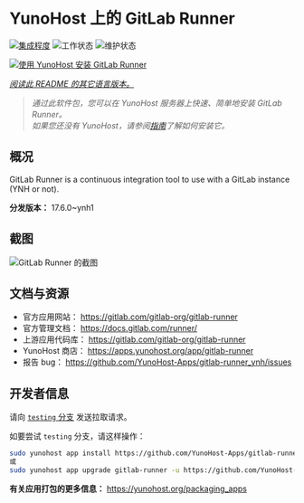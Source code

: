 <!--
注意：此 README 由 <https://github.com/YunoHost/apps/tree/master/tools/readme_generator> 自动生成
请勿手动编辑。
-->

# YunoHost 上的 GitLab Runner

[![集成程度](https://dash.yunohost.org/integration/gitlab-runner.svg)](https://ci-apps.yunohost.org/ci/apps/gitlab-runner/) ![工作状态](https://ci-apps.yunohost.org/ci/badges/gitlab-runner.status.svg) ![维护状态](https://ci-apps.yunohost.org/ci/badges/gitlab-runner.maintain.svg)

[![使用 YunoHost 安装 GitLab Runner](https://install-app.yunohost.org/install-with-yunohost.svg)](https://install-app.yunohost.org/?app=gitlab-runner)

*[阅读此 README 的其它语言版本。](./ALL_README.md)*

> *通过此软件包，您可以在 YunoHost 服务器上快速、简单地安装 GitLab Runner。*  
> *如果您还没有 YunoHost，请参阅[指南](https://yunohost.org/install)了解如何安装它。*

## 概况

GitLab Runner is a continuous integration tool to use with a GitLab instance (YNH or not).


**分发版本：** 17.6.0~ynh1

## 截图

![GitLab Runner 的截图](./doc/screenshots/ci-cd-test-deploy-illustration_2x.png)

## 文档与资源

- 官方应用网站： <https://gitlab.com/gitlab-org/gitlab-runner>
- 官方管理文档： <https://docs.gitlab.com/runner/>
- 上游应用代码库： <https://gitlab.com/gitlab-org/gitlab-runner>
- YunoHost 商店： <https://apps.yunohost.org/app/gitlab-runner>
- 报告 bug： <https://github.com/YunoHost-Apps/gitlab-runner_ynh/issues>

## 开发者信息

请向 [`testing` 分支](https://github.com/YunoHost-Apps/gitlab-runner_ynh/tree/testing) 发送拉取请求。

如要尝试 `testing` 分支，请这样操作：

```bash
sudo yunohost app install https://github.com/YunoHost-Apps/gitlab-runner_ynh/tree/testing --debug
或
sudo yunohost app upgrade gitlab-runner -u https://github.com/YunoHost-Apps/gitlab-runner_ynh/tree/testing --debug
```

**有关应用打包的更多信息：** <https://yunohost.org/packaging_apps>
